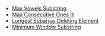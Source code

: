 * [Max Vowels Substring](./md/max_vowels_substring.md)
* [Max Consecutive Ones III](./md/max_consecutive_ones_iii.md)
* [Longest Subarray Deleting Element](./md/longest_subarray_deleting_element.md)
* [Minimum Window Substring](./md/minimum_window_substring.md)
